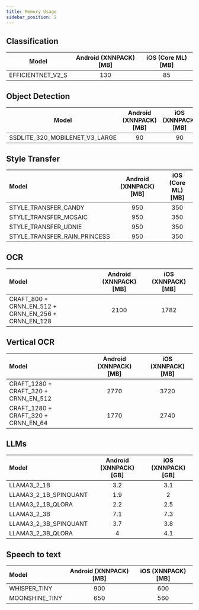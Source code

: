 ```yaml
---
title: Memory Usage
sidebar_position: 2
---
```


## Classification

|       Model       | Android (XNNPACK) [MB] | iOS (Core ML) [MB] |
| :---------------: | :--------------------: | :----------------: |
| EFFICIENTNET_V2_S |          130           |         85         |

## Object Detection

|             Model              | Android (XNNPACK) [MB] | iOS (XNNPACK) [MB] |
| :----------------------------: | :--------------------: | :----------------: |
| SSDLITE_320_MOBILENET_V3_LARGE |           90           |         90         |

## Style Transfer

| Model                        | Android (XNNPACK) [MB] | iOS (Core ML) [MB] |
| :--------------------------- | :--------------------: | :----------------: |
| STYLE_TRANSFER_CANDY         |          950           |        350         |
| STYLE_TRANSFER_MOSAIC        |          950           |        350         |
| STYLE_TRANSFER_UDNIE         |          950           |        350         |
| STYLE_TRANSFER_RAIN_PRINCESS |          950           |        350         |

## OCR

| Model                                               | Android (XNNPACK) [MB] | iOS (XNNPACK) [MB] |
| :-------------------------------------------------- | :--------------------: | :----------------: |
| CRAFT_800 + CRNN_EN_512 + CRNN_EN_256 + CRNN_EN_128 |          2100          |        1782        |

## Vertical OCR

| Model                                | Android (XNNPACK) [MB] | iOS (XNNPACK) [MB] |
| :----------------------------------- | :--------------------: | :----------------: |
| CRAFT_1280 + CRAFT_320 + CRNN_EN_512 |          2770          |        3720        |
| CRAFT_1280 + CRAFT_320 + CRNN_EN_64  |          1770          |        2740        |

## LLMs

| Model                 | Android (XNNPACK) [GB] | iOS (XNNPACK) [GB] |
| :-------------------- | :--------------------: | :----------------: |
| LLAMA3_2_1B           |          3.2           |        3.1         |
| LLAMA3_2_1B_SPINQUANT |          1.9           |         2          |
| LLAMA3_2_1B_QLORA     |          2.2           |        2.5         |
| LLAMA3_2_3B           |          7.1           |        7.3         |
| LLAMA3_2_3B_SPINQUANT |          3.7           |        3.8         |
| LLAMA3_2_3B_QLORA     |           4            |        4.1         |

## Speech to text

| Model          | Android (XNNPACK) [MB] | iOS (XNNPACK) [MB] |
| :------------- | :--------------------: | :----------------: |
| WHISPER_TINY   |          900           |        600         |
| MOONSHINE_TINY |          650           |        560         |
